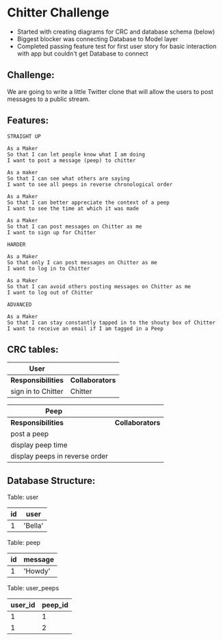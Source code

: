 Chitter Challenge
=================

* Started with creating diagrams for CRC and database schema (below)
* Biggest blocker was connecting Database to Model layer
* Completed passing feature test for first user story for basic interaction with app but couldn't get Database to connect


Challenge:
-------

We are going to write a little Twitter clone that will allow the users to post messages to a public stream.

Features:
-------

```
STRAIGHT UP

As a Maker
So that I can let people know what I am doing  
I want to post a message (peep) to chitter

As a maker
So that I can see what others are saying  
I want to see all peeps in reverse chronological order

As a Maker
So that I can better appreciate the context of a peep
I want to see the time at which it was made

As a Maker
So that I can post messages on Chitter as me
I want to sign up for Chitter

HARDER

As a Maker
So that only I can post messages on Chitter as me
I want to log in to Chitter

As a Maker
So that I can avoid others posting messages on Chitter as me
I want to log out of Chitter

ADVANCED

As a Maker
So that I can stay constantly tapped in to the shouty box of Chitter
I want to receive an email if I am tagged in a Peep
```

CRC tables:
------


|            User                 | |
|---------------------------------|--|
|**Responsibilities** | **Collaborators** |
| sign in to Chitter | Chitter |

|            Peep                 |  |
|---------------------------------|--|
|**Responsibilities** | **Collaborators**|
| post a peep |  
| display peep time |  
| display peeps in reverse order |

Database Structure:
-----

Table: user

| id | user |
|----|------|
| 1  | 'Bella' |

Table: peep

| id | message |
|----|--------|
| 1  | 'Howdy' |

Table: user_peeps

| user_id | peep_id |
|--------|------|
| 1 | 1 |
| 1 | 2 |
